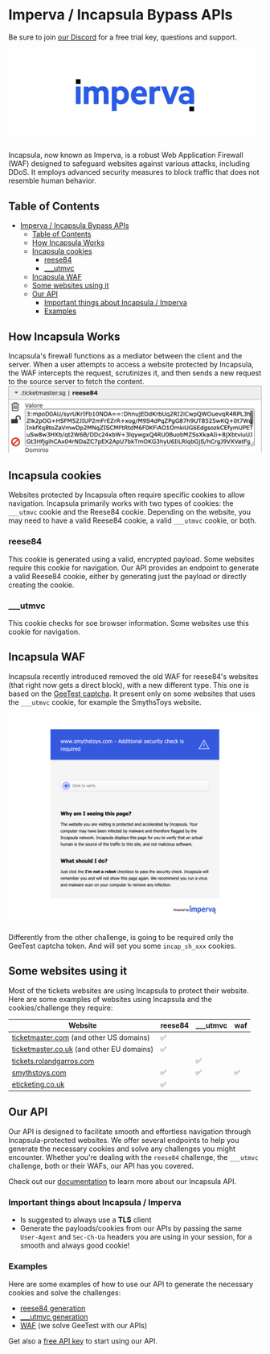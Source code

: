 # Imperva / Incapsula Bypass APIs
Be sure to join [our Discord](https://takionapi.tech/discord) for a free trial key, questions and support.

![Imperva logo](./media/logo.png)

Incapsula, now known as Imperva, is a robust Web Application Firewall (WAF) designed to safeguard websites against various attacks, including DDoS. It employs advanced security measures to block traffic that does not resemble human behavior. 

## Table of Contents
- [Imperva / Incapsula Bypass APIs](#imperva--incapsula-bypass-apis)
  - [Table of Contents](#table-of-contents)
  - [How Incapsula Works](#how-incapsula-works)
  - [Incapsula cookies](#incapsula-cookies)
    - [reese84](#reese84)
    - [\_\_\_utmvc](#___utmvc)
  - [Incapsula WAF](#incapsula-waf)
  - [Some websites using it](#some-websites-using-it)
  - [Our API](#our-api)
    - [Important things about Incapsula / Imperva](#important-things-about-incapsula--imperva)
    - [Examples](#examples)

## How Incapsula Works
Incapsula's firewall functions as a mediator between the client and the server. When a user attempts to access a website protected by Incapsula, the WAF intercepts the request, scrutinizes it, and then sends a new request to the source server to fetch the content.
![reese84](./media/reese84.png)

## Incapsula cookies
Websites protected by Incapsula often require specific cookies to allow navigation. Incapsula primarily works with two types of cookies: the `___utmvc` cookie and the Reese84 cookie. Depending on the website, you may need to have a valid Reese84 cookie, a valid `___utmvc` cookie, or both.

### reese84
This cookie is generated using a valid, encrypted payload. Some websites require this cookie for navigation. Our API provides an endpoint to generate a valid Reese84 cookie, either by generating just the payload or directly creating the cookie.

### ___utmvc
This cookie checks for soe browser information. Some websites use this cookie for navigation.

## Incapsula WAF
Incapsula recently introduced removed the old WAF for reese84's websites (that right now gets a direct block), with a new different type. This one is based on the [GeeTest captcha](https://www.geetest.com/). It present only on some websites that uses the `___utmvc` cookie, for example the SmythsToys website.

![___utmvc WAF](./media/waf__utmvc.png)

Differently from the other challenge, is going to be required only the GeeTest captcha token. And will set you some `incap_sh_xxx` cookies.

## Some websites using it
Most of the tickets websites are using Incapsula to protect their website. Here are some examples of websites using Incapsula and the cookies/challenge they require:

| Website | reese84 | ___utmvc | waf |
| --- | --- | --- | --- |
| [ticketmaster.com](https://www.ticketmaster.com) (and other US domains) | ✅ | | |
| [ticketmaster.co.uk](https://www.ticketmaster.co.uk) (and other EU domains) | ✅ | |  |
| [tickets.rolandgarros.com](https://tickets.rolandgarros.com) | | ✅ |  |
| [smythstoys.com](https://www.smythstoys.com) | ✅ | ✅ | ✅ |
| [eticketing.co.uk](https://www.eticketing.co.uk) | ✅ |  |  |

## Our API
Our API is designed to facilitate smooth and effortless navigation through Incapsula-protected websites. We offer several endpoints to help you generate the necessary cookies and solve any challenges you might encounter. Whether you're dealing with the `reese84` challenge, the `___utmvc` challenge, both or their WAFs, our API has you covered.

Check out our [documentation](https://docs.takionapi.tech/incapsula/incapsula-documentation) to learn more about our Incapsula API.

### Important things about Incapsula / Imperva
- Is suggested to always use a **TLS** client
- Generate the payloads/cookies from our APIs by passing the same `User-Agent` and `Sec-Ch-Ua` headers you are using in your session, for a smooth and always good cookie!

### Examples
Here are some examples of how to use our API to generate the necessary cookies and solve the challenges:
 - [reese84 generation](./reese84.py)
 - [___utmvc generation](./___utmvc.py)
 - [WAF](./waf.py) (we solve GeeTest with our APIs)

Get also a [free API key](https://takionapi.tech/discord) to start using our API.
